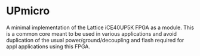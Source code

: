 # UPmicro
A minimal implementation of the Lattice iCE40UP5K FPGA as a module. This is a common core meant to be used in various applications and avoid duplication of the usual power/ground/decoupling and flash required for appl applications using this FPGA.
